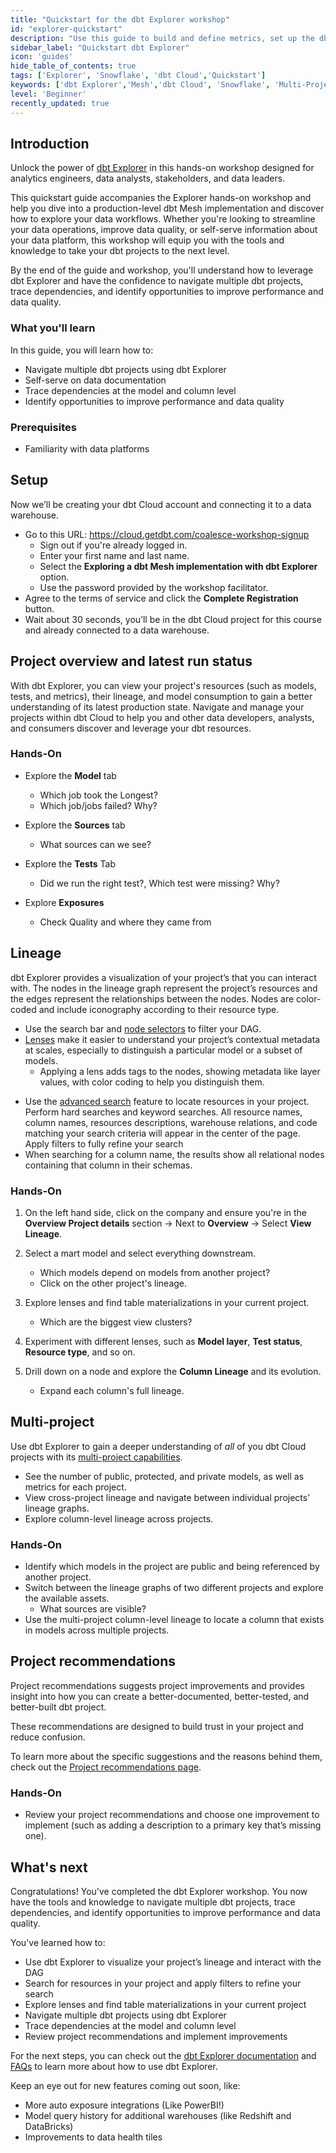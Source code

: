 ```yaml
---
title: "Quickstart for the dbt Explorer workshop"
id: "explorer-quickstart"
description: "Use this guide to build and define metrics, set up the dbt Cloud Semantic Layer, and query them using Google Sheets."
sidebar_label: "Quickstart dbt Explorer"
icon: 'guides'
hide_table_of_contents: true
tags: ['Explorer', 'Snowflake', 'dbt Cloud','Quickstart']
keywords: ['dbt Explorer','Mesh','dbt Cloud', 'Snowflake', 'Multi-Project']
level: 'Beginner'
recently_updated: true
---
```


## Introduction

Unlock the power of [dbt Explorer](/docs/collaborate/explore-projects) in this hands-on workshop designed for analytics engineers, data analysts, stakeholders, and data leaders.

This quickstart guide accompanies the Explorer hands-on workshop and help you dive into a production-level dbt Mesh implementation and discover how to explore your data workflows.⁠ Whether you're looking to streamline your data operations, improve data quality, or self-serve information about your data platform, this workshop will equip you with the tools and knowledge to take your dbt projects to the next level.

By the end of the guide and workshop, you'll understand how to leverage dbt Explorer and have the confidence to navigate multiple dbt projects, trace dependencies, and identify opportunities to improve performance and data quality.

### What you'll learn
In this guide, you will learn how to:
- Navigate multiple dbt projects using dbt Explorer
- Self-serve on data documentation
- Trace dependencies at the model and column level
- Identify opportunities to improve performance and data quality

### Prerequisites
- Familiarity with data platforms

## Setup
Now we’ll be creating your dbt Cloud account and connecting it to a data warehouse. 
- Go to this URL:  https://cloud.getdbt.com/coalesce-workshop-signup
  - Sign out if you're already logged in.
  - Enter your first name and last name.
  - Select the **Exploring a dbt Mesh implementation with dbt Explorer** option.
  - Use the password provided by the workshop facilitator.
- Agree to the terms of service and click the **Complete Registration** button.
- Wait about 30 seconds, you’ll be in the dbt Cloud project for this course and already connected to a data warehouse.

## Project overview and latest run status

<Lightbox src="/img/quickstarts/dbt-cloud/explorer_performance_tab.png" width="100%" title="dbt Explorer performance tab" />

With dbt Explorer, you can view your project's resources (such as models, tests, and metrics), their lineage, and model consumption to gain a better understanding of its latest production state. Navigate and manage your projects within dbt Cloud to help you and other data developers, analysts, and consumers discover and leverage your dbt resources.

### Hands-On
- Explore the **Model** tab 
  - Which job took the Longest? 
  - Which job/jobs failed? Why?

- Explore the **Sources** tab
  - What sources can we see?

- Explore the **Tests** Tab
  - Did we run the right test?, Which test were missing? Why?

- Explore **Exposures** 
  - Check Quality and where they came from
 
## Lineage

dbt Explorer provides a visualization of your project’s <Term id="dag"/> that you can interact with. The nodes in the lineage graph represent the project’s resources and the edges represent the relationships between the nodes. Nodes are color-coded and include iconography according to their resource type.

- Use the search bar and [node selectors](/reference/node-selection/syntax) to filter your DAG.
- [Lenses](/docs/collaborate/explore-projects#lenses) make it easier to understand your project’s contextual metadata at scales, especially to distinguish a particular model or a subset of models.
  - Applying a lens adds tags to the nodes, showing metadata like layer values, with color coding to help you distinguish them.

 <Lightbox src="/img/quickstarts/dbt-cloud/dbt_explorer_dag.png" width="100%" title="dbt Explorer's lineage graph" />
  
- Use the [advanced search](/docs/collaborate/explore-projects#search-resources) feature to locate resources in your project. Perform hard searches and keyword searches. All resource names, column names, resources descriptions, warehouse relations, and code matching your search criteria will appear in the center of the page. Apply filters to fully refine your search
- When searching for a column name, the results show all relational nodes containing that column in their schemas. 

 <Lightbox src="/img/quickstarts/dbt-cloud/dbt_explorer_advanced_search.png" width="100%" title="dbt Explorer's advanced search feature" />

### Hands-On
1. On the left hand side, click on the company and ensure you're in the **Overview Project details** section → Next to **Overview** → Select **View Lineage**.

2. Select a mart model and select everything downstream.
   - Which models depend on models from another project?
   - Click on the other project's lineage.

3. Explore lenses and find table materializations in your current project.
   - Which are the biggest view clusters?

4. Experiment with different lenses, such as **Model layer**, **Test status**, **Resource type**, and so on.

5. Drill down on a node and explore the **Column Lineage** and its evolution.
   - Expand each column's full lineage.

## Multi-project
Use dbt Explorer to gain a deeper understanding of *all* of you dbt Cloud projects with its [multi-project capabilities](/docs/collaborate/explore-multiple-projects). 
- See the number of public, protected, and private models, as well as metrics for each project.
- View cross-project lineage and navigate between individual projects’ lineage graphs.
- Explore column-level lineage across projects.

### Hands-On
- Identify which models in the project are public and being referenced by another project.
- Switch between the lineage graphs of two different projects and explore the available assets.
  - What sources are visible?
- Use the multi-project column-level lineage to locate a column that exists in models across multiple projects.

## Project recommendations
Project recommendations suggests project improvements and provides insight into how you can create a better-documented, better-tested, and better-built dbt project.

These recommendations are designed to build trust in your project and reduce confusion.

To learn more about the specific suggestions and the reasons behind them, check out the [Project recommendations page](/docs/collaborate/project-recommendations).

<Lightbox src="/img/quickstarts/dbt-cloud/dbt_explorer_project_recs.png" width="80%" title="dbt Explorer's project recommendation tab" />

### Hands-On
- Review your project recommendations and choose one improvement to implement (such as adding a description to a primary key that’s missing one).

## What's next

<ConfettiTrigger>

Congratulations! You've completed the dbt Explorer workshop. You now have the tools and knowledge to navigate multiple dbt projects, trace dependencies, and identify opportunities to improve performance and data quality.

You've learned how to:
- Use dbt Explorer to visualize your project’s lineage and interact with the DAG
- Search for resources in your project and apply filters to refine your search
- Explore lenses and find table materializations in your current project
- Navigate multiple dbt projects using dbt Explorer
- Trace dependencies at the model and column level
- Review project recommendations and implement improvements

For the next steps, you can check out the [dbt Explorer documentation](/docs/collaborate/explore-projects) and [FAQs](/docs/collaborate/dbt-explorer-faqs) to learn more about how to use dbt Explorer.

Keep an eye out for new features coming out soon, like:
- More auto exposure integrations (Like PowerBI!)
- Model query history for additional warehouses (like Redshift and DataBricks)
- Improvements to data health tiles

</ConfettiTrigger>

